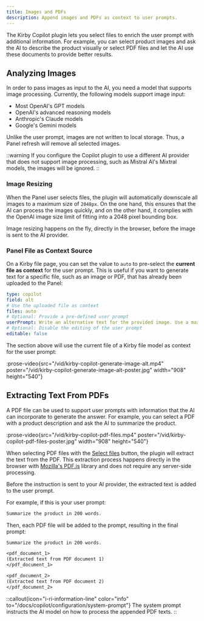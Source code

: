 ```yaml
---
title: Images and PDFs
description: Append images and PDFs as context to user prompts.
---
```


The Kirby Copilot plugin lets you select files to enrich the user prompt with additional information. For example, you can select product images and ask the AI to describe the product visually or select PDF files and let the AI use these documents to provide better results.

## Analyzing Images

In order to pass images as input to the AI, you need a model that supports image processing. Currently, the following models support image input:

- Most OpenAI's GPT models
- OpenAI's advanced reasoning models
- Anthropic's Claude models
- Google's Gemini models

Unlike the user prompt, images are not written to local storage. Thus, a Panel refresh will remove all selected images.

::warning
If you configure the Copilot plugin to use a different AI provider that does not support image processing, such as Mistral AI's Mixtral models, the images will be ignored.
::

### Image Resizing

When the Panel user selects files, the plugin will automatically downscale all images to a maximum size of `2048px`. On the one hand, this ensures that the AI can process the images quickly, and on the other hand, it complies with the OpenAI image size limit of fitting into a 2048 pixel bounding box.

Image resizing happens on the fly, directly in the browser, before the image is sent to the AI provider.

### Panel File as Context Source

On a Kirby file page, you can set the value to `auto` to pre-select the **current file as context** for the user prompt. This is useful if you want to generate text for a specific file, such as an image or PDF, that has already been uploaded to the Panel:

```yaml [sections/copilot.yml]
type: copilot
field: alt
# Use the uploaded file as context
files: auto
# Optional: Provide a pre-defined user prompt
userPrompt: Write an alternative text for the provided image. Use a maximum of 10 words.
# Optional: Disable the editing of the user prompt
editable: false
```

The section above will use the current file of a Kirby file model as context for the user prompt:

:prose-video{src="/vid/kirby-copilot-generate-image-alt.mp4" poster="/vid/kirby-copilot-generate-image-alt-poster.jpg" width="908" height="540"}

## Extracting Text From PDFs

A PDF file can be used to support user prompts with information that the AI can incorporate to generate the answer. For example, you can select a PDF with a product description and ask the AI to summarize the product.

:prose-video{src="/vid/kirby-copilot-pdf-files.mp4" poster="/vid/kirby-copilot-pdf-files-poster.jpg" width="908" height="540"}

When selecting PDF files with the [Select files](/docs/copilot/configuration/local#files) button, the plugin will extract the text from the PDF. This extraction process happens directly in the browser with [Mozilla's PDF.js](https://github.com/mozilla/pdf.js) library and does not require any server-side processing.

Before the instruction is sent to your AI provider, the extracted text is added to the user prompt.

For example, if this is your user prompt:

```txt
Summarize the product in 200 words.
```

Then, each PDF file will be added to the prompt, resulting in the final prompt:

```txt
Summarize the product in 200 words.

<pdf_document_1>
(Extracted text from PDF document 1)
</pdf_document_1>

<pdf_document_2>
(Extracted text from PDF document 2)
</pdf_document_2>
```

::callout{icon="i-ri-information-line" color="info" to="/docs/copilot/configuration/system-prompt"}
The system prompt instructs the AI model on how to process the appended PDF texts.
::
